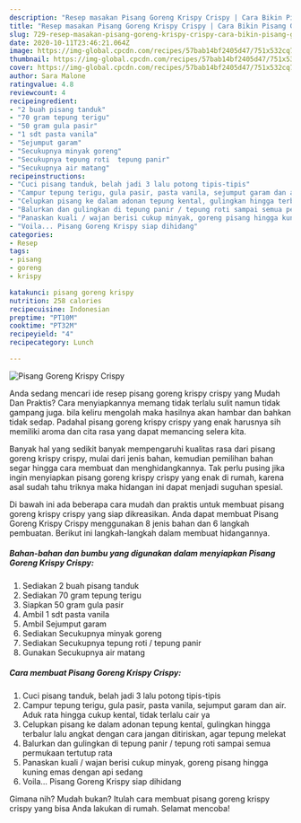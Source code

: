 ```yaml
---
description: "Resep masakan Pisang Goreng Krispy Crispy | Cara Bikin Pisang Goreng Krispy Crispy Yang Menggugah Selera"
title: "Resep masakan Pisang Goreng Krispy Crispy | Cara Bikin Pisang Goreng Krispy Crispy Yang Menggugah Selera"
slug: 729-resep-masakan-pisang-goreng-krispy-crispy-cara-bikin-pisang-goreng-krispy-crispy-yang-menggugah-selera
date: 2020-10-11T23:46:21.064Z
image: https://img-global.cpcdn.com/recipes/57bab14bf2405d47/751x532cq70/pisang-goreng-krispy-crispy-foto-resep-utama.jpg
thumbnail: https://img-global.cpcdn.com/recipes/57bab14bf2405d47/751x532cq70/pisang-goreng-krispy-crispy-foto-resep-utama.jpg
cover: https://img-global.cpcdn.com/recipes/57bab14bf2405d47/751x532cq70/pisang-goreng-krispy-crispy-foto-resep-utama.jpg
author: Sara Malone
ratingvalue: 4.8
reviewcount: 4
recipeingredient:
- "2 buah pisang tanduk"
- "70 gram tepung terigu"
- "50 gram gula pasir"
- "1 sdt pasta vanila"
- "Sejumput garam"
- "Secukupnya minyak goreng"
- "Secukupnya tepung roti  tepung panir"
- "Secukupnya air matang"
recipeinstructions:
- "Cuci pisang tanduk, belah jadi 3 lalu potong tipis-tipis"
- "Campur tepung terigu, gula pasir, pasta vanila, sejumput garam dan air. Aduk rata hingga cukup kental, tidak terlalu cair ya"
- "Celupkan pisang ke dalam adonan tepung kental, gulingkan hingga terbalur lalu angkat dengan cara jangan ditiriskan, agar tepung melekat"
- "Balurkan dan gulingkan di tepung panir / tepung roti sampai semua permukaan tertutup rata"
- "Panaskan kuali / wajan berisi cukup minyak, goreng pisang hingga kuning emas dengan api sedang"
- "Voila... Pisang Goreng Krispy siap dihidang"
categories:
- Resep
tags:
- pisang
- goreng
- krispy

katakunci: pisang goreng krispy 
nutrition: 258 calories
recipecuisine: Indonesian
preptime: "PT10M"
cooktime: "PT32M"
recipeyield: "4"
recipecategory: Lunch

---
```



![Pisang Goreng Krispy Crispy](https://img-global.cpcdn.com/recipes/57bab14bf2405d47/751x532cq70/pisang-goreng-krispy-crispy-foto-resep-utama.jpg)

Anda sedang mencari ide resep pisang goreng krispy crispy yang Mudah Dan Praktis? Cara menyiapkannya memang tidak terlalu sulit namun tidak gampang juga. bila keliru mengolah maka hasilnya akan hambar dan bahkan tidak sedap. Padahal pisang goreng krispy crispy yang enak harusnya sih memiliki aroma dan cita rasa yang dapat memancing selera kita.



Banyak hal yang sedikit banyak mempengaruhi kualitas rasa dari pisang goreng krispy crispy, mulai dari jenis bahan, kemudian pemilihan bahan segar hingga cara membuat dan menghidangkannya. Tak perlu pusing jika ingin menyiapkan pisang goreng krispy crispy yang enak di rumah, karena asal sudah tahu triknya maka hidangan ini dapat menjadi suguhan spesial.


Di bawah ini ada beberapa cara mudah dan praktis untuk membuat pisang goreng krispy crispy yang siap dikreasikan. Anda dapat membuat Pisang Goreng Krispy Crispy menggunakan 8 jenis bahan dan 6 langkah pembuatan. Berikut ini langkah-langkah dalam membuat hidangannya.

<!--inarticleads1-->

##### Bahan-bahan dan bumbu yang digunakan dalam menyiapkan Pisang Goreng Krispy Crispy:

1. Sediakan 2 buah pisang tanduk
1. Sediakan 70 gram tepung terigu
1. Siapkan 50 gram gula pasir
1. Ambil 1 sdt pasta vanila
1. Ambil Sejumput garam
1. Sediakan Secukupnya minyak goreng
1. Sediakan Secukupnya tepung roti / tepung panir
1. Gunakan Secukupnya air matang




<!--inarticleads2-->

##### Cara membuat Pisang Goreng Krispy Crispy:

1. Cuci pisang tanduk, belah jadi 3 lalu potong tipis-tipis
1. Campur tepung terigu, gula pasir, pasta vanila, sejumput garam dan air. Aduk rata hingga cukup kental, tidak terlalu cair ya
1. Celupkan pisang ke dalam adonan tepung kental, gulingkan hingga terbalur lalu angkat dengan cara jangan ditiriskan, agar tepung melekat
1. Balurkan dan gulingkan di tepung panir / tepung roti sampai semua permukaan tertutup rata
1. Panaskan kuali / wajan berisi cukup minyak, goreng pisang hingga kuning emas dengan api sedang
1. Voila... Pisang Goreng Krispy siap dihidang




Gimana nih? Mudah bukan? Itulah cara membuat pisang goreng krispy crispy yang bisa Anda lakukan di rumah. Selamat mencoba!
